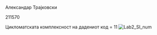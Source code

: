 Александар Трајковски

211570
 
 
 
Цикломатската комплексност на дадениот код = 11
![Lab2_SI_num](https://github.com/YOTI876/SI_2023_lab2_211570/assets/82913978/63d83664-5a71-4510-ae55-e31f20d0f3f2)
